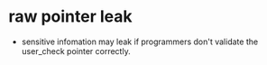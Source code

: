 # raw pointer leak
* sensitive infomation may leak if programmers don't validate  the user_check pointer correctly.
